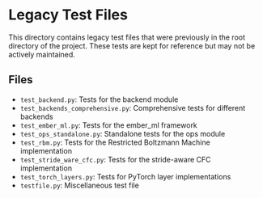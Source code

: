 # Legacy Test Files

This directory contains legacy test files that were previously in the root directory of the project. These tests are kept for reference but may not be actively maintained.

## Files

- `test_backend.py`: Tests for the backend module
- `test_backends_comprehensive.py`: Comprehensive tests for different backends
- `test_ember_ml.py`: Tests for the ember_ml framework
- `test_ops_standalone.py`: Standalone tests for the ops module
- `test_rbm.py`: Tests for the Restricted Boltzmann Machine implementation
- `test_stride_ware_cfc.py`: Tests for the stride-aware CFC implementation
- `test_torch_layers.py`: Tests for PyTorch layer implementations
- `testfile.py`: Miscellaneous test file
